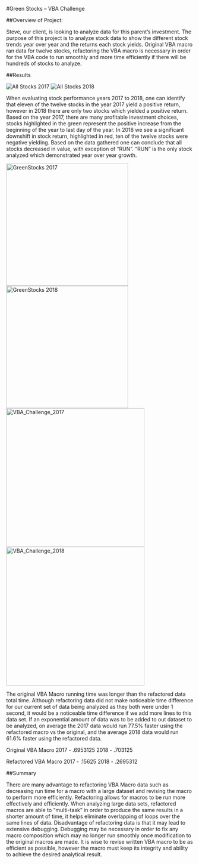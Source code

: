 #Green Stocks – VBA Challenge


##Overview of Project:

Steve, our client, is looking to analyze data for this parent’s investment. The purpose of this project is to analyze stock data to show the different stock trends year over year and the returns each stock yields. Original VBA macro ran data for twelve stocks, refactoring the VBA macro is necessary in order for the VBA code to run smoothly and more time efficiently if there will be hundreds of stocks to analyze. 

##Results

![All Stocks 2017 ](https://user-images.githubusercontent.com/89940569/134753177-143916fb-0c99-499c-861c-775a801e253e.png)
![All Stocks 2018 ](https://user-images.githubusercontent.com/89940569/134753180-631cc938-483c-4940-8541-8376495f433b.png)


When evaluating stock performance years 2017 to 2018, one can identify that eleven of the twelve stocks in the year 2017 yield a positive return, however in 2018 there are only two stocks which yielded a positive return. Based on the year 2017, there are many profitable investment choices, stocks highlighted in the green represent the positive increase from the beginning of the year to last day of the year. In 2018 we see a significant downshift in stock return, highlighted in red, ten of the twelve stocks were negative yielding. Based on the data gathered one can conclude that all stocks decreased in value, with exception of “RUN”. “RUN” is the only stock analyzed which demonstrated year over year growth. 

<img width="328" alt="GreenStocks 2017 " src="https://user-images.githubusercontent.com/89940569/134753206-6d9b2fa1-6202-4412-8b15-7beb44078854.png">

<img width="328" alt="GreenStocks 2018" src="https://user-images.githubusercontent.com/89940569/134753209-a9de6ec1-dbe4-43b3-83b8-7a7b32331c50.png">

<img width="372" alt="VBA_Challenge_2017" src="https://user-images.githubusercontent.com/89940569/134753221-1dabda5b-892d-4766-8faf-e7990869ffd0.png">

<img width="372" alt="VBA_Challenge_2018" src="https://user-images.githubusercontent.com/89940569/134753231-2c0b9eef-d9c6-42fe-bf97-832a19ba65f4.png">

The original VBA Macro running time was longer than the refactored data total time. Although refactoring data did not make noticeable time difference for our current set of data being analyzed as they both were under 1 second, it would be a noticeable time difference if we add more lines to this data set. If an exponential amount of data was to be added to out dataset to be analyzed, on average the 2017 data would run 77.5% faster using the refactored macro vs the original, and the average 2018 data would run 61.6% faster using the refactored data. 

Original VBA Macro
2017 - .6953125   2018 - .703125

Refactored VBA Macro
2017 - .15625   2018 - .2695312



##Summary

There are many advantage to refactoring VBA Macro data such as decreasing run time for a macro with a large dataset and revising the macro to perform more efficiently. Refactoring allows for macros to be run more effectively and efficiently. When analyzing large data sets, refactored macros are able to “multi-task” in order to produce the same results in a shorter amount of time, it helps eliminate overlapping of loops over the same lines of data. Disadvantage of refactoring data is that it may lead to extensive debugging. Debugging may be necessary in order to fix any macro composition which may no longer run smoothly once modification to the original macros are made.  It is wise to revise written VBA macro to be as efficient as possible, however the macro must keep its integrity and ability to achieve the desired analytical result. 



